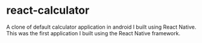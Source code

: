 # react-calculator
A clone of default calculator application in android I built using React Native. This was the first application I built using the React Native framework.
